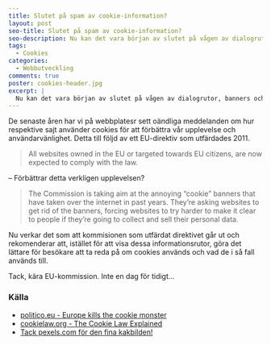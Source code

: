 ```yaml
---
title: Slutet på spam av cookie-information?
layout: post
seo-title: Slutet på spam av cookie-information?
seo-description: Nu kan det vara början av slutet på vågen av dialogrutor, banners och annan info om hur cookies används på webbplatser.
tags:
  - Cookies
categories:
  - Webbutveckling
comments: true
poster: cookies-header.jpg
excerpt: |
  Nu kan det vara början av slutet på vågen av dialogrutor, banners och annan info om hur cookies används på webbplatser.
---
```


De senaste åren har vi på webbplatesr sett oändliga meddelanden om hur respektive sajt använder cookies för att förbättra vår upplevelse och användarvänlighet. Detta till följd av ett EU-direktiv som utfärdades 2011.

> All websites owned in the EU or targeted towards EU citizens, are now expected to comply with the law.

– Förbättrar detta verkligen upplevelsen?

> The Commission is taking aim at the annoying “cookie” banners that have taken over the internet in past years. They’re asking websites to get rid of the banners, forcing websites to try harder to make it clear to people if they’re going to collect and sell their personal data.

Nu verkar det som att kommisionen som utfärdat direktivet går ut och rekomenderar att, istället för att visa dessa informationsrutor, göra det lättare för besökare att ta reda på om cookies används och vad de i så fall används till. 

Tack, kära EU-kommission. Inte en dag för tidigt...

### Källa

- [politico.eu - Europe kills the cookie monster](http://www.politico.eu/article/click-yes-if-you-have-read-and-agree/)
- [cookielaw.org - The Cookie Law Explained](https://www.cookielaw.org/the-cookie-law/)
- [Tack pexels.com för den fina kakbilden!](https://www.pexels.com/)
